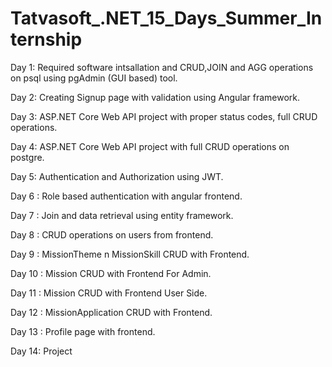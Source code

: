 # Tatvasoft_.NET_15_Days_Summer_Internship
Day 1: Required software intsallation and CRUD,JOIN and AGG operations on psql using pgAdmin (GUI based) tool. 

Day 2: Creating Signup page with validation using Angular framework.

Day 3: ASP.NET Core Web API project with proper status codes, full CRUD operations.

Day 4: ASP.NET Core Web API project with full CRUD operations on postgre.

Day 5: Authentication and Authorization using JWT.

Day 6 : Role based authentication with angular frontend.

Day 7 : Join and data retrieval using entity framework.

Day 8 : CRUD operations on users from frontend.

Day 9 : MissionTheme n MissionSkill CRUD with Frontend.

Day 10 : Mission CRUD with Frontend For Admin.

Day 11 : Mission CRUD with Frontend User Side.

Day 12 : MissionApplication CRUD with Frontend.

Day 13 : Profile page with frontend.

Day 14: Project
